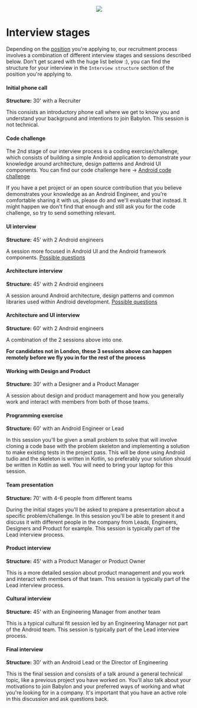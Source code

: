 <p align="center">
<img src="../logo.png">
</p>

Interview stages
==================================

Depending on the [position](/positions/open-positions.md) you're applying to, our
recruitment process involves a combination of different interview stages and
sessions described below. Don't get scared with the huge list below :), 
you can find the structure for your interview in the `Interview structure` 
section of the position you're applying to.

#### Initial phone call 

**Structure:** 30' with a Recruiter

This consists an introductory phone call where we get to 
know you and understand your background and intentions to join Babylon. 
This session is not technical.
 
#### Code challenge
The 2nd stage of our interview process is a coding exercise/challenge, which 
consists of building a simple Android application to demonstrate your knowledge 
around architecture, design patterns and Android UI components.
You can find our code challenge here -> [Android code challenge](code_challenge.md)

If you have a pet project or an open source contribution that you believe 
demonstrates your knowledge as an Android Engineer, and you're comfortable 
sharing it with us, please do and we'll evaluate that instead. It might 
happen we don't find that enough and still ask you for the code challenge, 
so try to send something relevant.

#### UI interview

**Structure:** 45' with 2 Android engineers

A session more focused in Android UI and the Android framework 
components. [Possible questions](design_questions.md)

#### Architecture interview

**Structure:** 45' with 2 Android engineers

A session around Android architecture, design patterns and common libraries used 
within Android development. [Possible questions](architecture_questions.md)

#### Architecture and UI interview

**Structure:** 60' with 2 Android engineers

A combination of the 2 sessions above into one.

**For candidates not in London, these 3 sessions above can happen remotely 
before we fly you in for the rest of the process**

#### Working with Design and Product

**Structure:** 30' with a Designer and a Product Manager

A session about design and product management and how
you generally work and interact with members from both of those teams. 

#### Programming exercise

**Structure:** 60' with an Android Engineer or Lead

In this session you'll be given a small problem to solve that will involve 
cloning a code base with the problem skeleton and implementing a solution 
to make existing tests in the project pass. This will be done using Android 
tudio and the skeleton is written in Kotlin, so preferably your solution
should be written in Kotlin as well. You will need to bring your laptop 
for this session.

#### Team presentation

**Structure:** 70' with 4-6 people from different teams

During the initial stages you'll be asked to prepare a presentation about
a specific problem/challenge. In this session you'll be able to present it
and discuss it with different people in the company from Leads, Engineers,
Designers and Product for example. This session is typically part of the
Lead interview process.

#### Product interview

**Structure:** 45' with a Product Manager or Product Owner

This is a more detailed session about product management and you work and
interact with members of that team. This session is typically part of the
Lead interview process.

#### Cultural interview

**Structure:** 45' with an Engineering Manager from another team

This is a typical cultural fit session led by an Engineering Manager not
part of the Android team. This session is typically part of the
Lead interview process.

#### Final interview

**Structure:** 30' with an Android Lead or the Director of Engineering

This is the final session and consists of a talk around a general technical 
topic, like a previous project you have worked on. You'll also talk about
your motivations to join Babylon and your preferred ways of working and 
what you're looking for in a company. It's important that you have an 
active role in this discussion and ask questions back.
